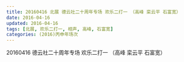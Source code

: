 ```yaml
---
title: 20160416 北展 德云社二十周年专场 欢乐二打一 （高峰 栾云平 石富宽）
date: 2016-04-16
updated: 2016-04-16
tags: [北展, 欢乐二打一, 相声, 高峰, 石富宽] 
categories: (2016)丙申年场次 
---
```

20160416 德云社二十周年专场 欢乐二打一 （高峰 栾云平 石富宽）
